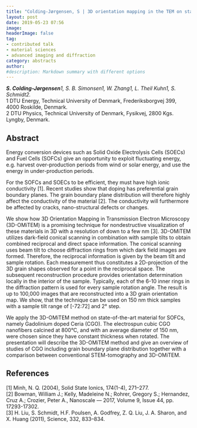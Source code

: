 ```yaml
---
title: "Colding-Jørgensen, S | 3D orientation mapping in the TEM on state-of-the-art Solid Oxide Fuel Cell material CGO"
layout: post
date: 2019-05-23 07:56
image:
headerImage: false
tag:
- contributed talk
- material sciences
- advanced imaging and diffraction
category: abstracts
author:
#description: Markdown summary with different options
---
```


_**S. Colding-Jørgensen**1, S. B. Simonsen1, W. Zhang1, L. Theil Kuhn1, S. Schmidt2._<br/>
1 DTU Energy, Technical University of Denmark, Frederiksborgvej 399, 4000 Roskilde, Denmark.<br/>
2 DTU Physics, Technical University of Denmark, Fysikvej, 2800 Kgs. Lyngby, Denmark.<br/>

## Abstract

Energy conversion devices such as Solid Oxide Electrolysis Cells (SOECs) and Fuel Cells (SOFCs) give an opportunity to exploit fluctuating energy, e.g. harvest over-production periods from wind or solar energy, and use the energy in under-production periods.<br/>

For the SOFCs and SOECs to be efficient, they must have high ionic conductivity [1]. Recent studies show that doping has preferential grain boundary planes. The grain boundary plane distribution will therefore highly affect the conductivity of the material [2]. The conductivity will furthermore be affected by cracks, nano-structural defects or changes.<br/>

We show how 3D Orientation Mapping in Transmission Electron Microscopy (3D-OMiTEM) is a promising technique for nondestructive visualization of these materials in 3D with a resolution of down to a few nm [3]. 3D-OMiTEM utilizes dark-field conical scanning in combination with sample tilts to obtain combined reciprocal and direct space information.  The conical scanning uses beam tilt to choose diffraction rings from which dark field images are formed. Therefore, the reciprocal information is given by the beam tilt and sample rotation. Each measurement thus constitutes a 2D-projection of the 3D grain shapes observed for a point in the reciprocal space. The subsequent reconstruction procedure provides orientation determination locally in the interior of the sample. Typically, each of the 6-10 inner rings in the diffraction pattern is used for every sample rotation angle. The result is up to 100,000 images that are reconstructed into a 3D grain orientation map. We show, that the technique can be used on 150 nm thick samples with a sample tilt range of [-72:72] and 2° step.<br/>

We apply the 3D-OMiTEM method on state-of-the-art material for SOFCs, namely Gadolinium doped Ceria (CGO). The electrospun cubic CGO nanofibers calcined at 800°C, and with an average diameter of 150 nm, were chosen since they have constant thickness when rotated. The presentation will describe the 3D-OMiTEM method and give an overview of studies of CGO including grain boundary plane distribution together with a comparison between conventional STEM-tomography and 3D-OMiTEM.<br/>

## References
[1] Minh, N. Q. (2004), Solid State Ionics, 174(1-4), 271–277.<br/>
[2] Bowman, William J.; Kelly, Madeleine N.; Rohrer, Gregory S.; Hernandez, Cruz A.; Crozier, Peter A., Nanoscale — 2017, Volume 9, Issue 44, pp. 17293-17302.<br/>
[3] H. Liu, S. Schmidt, H.F. Poulsen, A. Godfrey, Z. Q. Liu, J. A. Sharon, and X. Huang (2011), Science, 332, 833–834.<br/>
